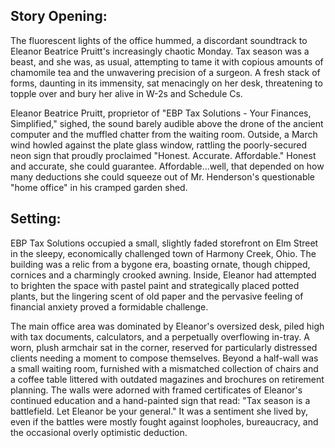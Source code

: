 ## Story Opening:

The fluorescent lights of the office hummed, a discordant soundtrack to Eleanor Beatrice Pruitt's increasingly chaotic Monday. Tax season was a beast, and she was, as usual, attempting to tame it with copious amounts of chamomile tea and the unwavering precision of a surgeon. A fresh stack of forms, daunting in its immensity, sat menacingly on her desk, threatening to topple over and bury her alive in W-2s and Schedule Cs.

Eleanor Beatrice Pruitt, proprietor of "EBP Tax Solutions - Your Finances, Simplified," sighed, the sound barely audible above the drone of the ancient computer and the muffled chatter from the waiting room. Outside, a March wind howled against the plate glass window, rattling the poorly-secured neon sign that proudly proclaimed "Honest. Accurate. Affordable." Honest and accurate, she could guarantee. Affordable...well, that depended on how many deductions she could squeeze out of Mr. Henderson's questionable "home office" in his cramped garden shed.

## Setting:

EBP Tax Solutions occupied a small, slightly faded storefront on Elm Street in the sleepy, economically challenged town of Harmony Creek, Ohio. The building was a relic from a bygone era, boasting ornate, though chipped, cornices and a charmingly crooked awning. Inside, Eleanor had attempted to brighten the space with pastel paint and strategically placed potted plants, but the lingering scent of old paper and the pervasive feeling of financial anxiety proved a formidable challenge.

The main office area was dominated by Eleanor's oversized desk, piled high with tax documents, calculators, and a perpetually overflowing in-tray. A worn, plush armchair sat in the corner, reserved for particularly distressed clients needing a moment to compose themselves. Beyond a half-wall was a small waiting room, furnished with a mismatched collection of chairs and a coffee table littered with outdated magazines and brochures on retirement planning. The walls were adorned with framed certificates of Eleanor's continued education and a hand-painted sign that read: "Tax season is a battlefield. Let Eleanor be your general." It was a sentiment she lived by, even if the battles were mostly fought against loopholes, bureaucracy, and the occasional overly optimistic deduction.
